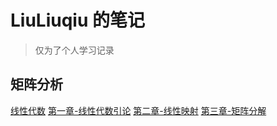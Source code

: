 # LiuLiuqiu 的笔记
> 仅为了个人学习记录

## 矩阵分析
[线性代数](./_post/矩阵分析/线性代数.html)
[第一章-线性代数引论](./_post/矩阵分析/第一章.html)
[第二章-线性映射](._post/矩阵分析/第二章.html)
[第三章-矩阵分解](._post/矩阵分析/第三章.html)